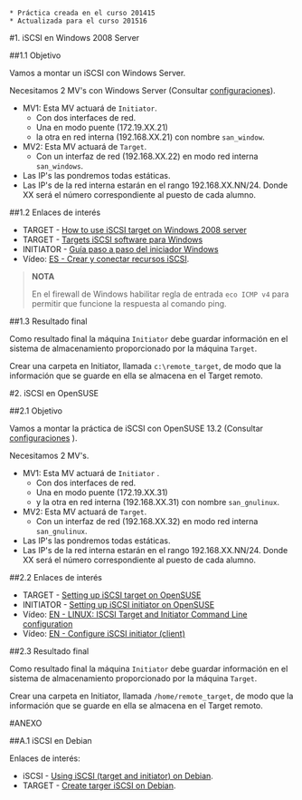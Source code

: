 ```
* Práctica creada en el curso 201415
* Actualizada para el curso 201516
```

#1. iSCSI en Windows 2008 Server

##1.1 Objetivo

Vamos a montar un iSCSI con Windows Server.

Necesitamos 2 MV's con Windows Server (Consultar [configuraciones](../../global/configuracion-aula109.md)).
* MV1: Esta MV actuará de `Initiator`. 
    * Con dos interfaces de red. 
    * Una en modo puente (172.19.XX.21)
    * la otra en red interna (192.168.XX.21) con nombre `san_window`.
* MV2: Esta MV actuará de `Target`.
    * Con un interfaz de red (192.168.XX.22) en modo red interna `san_windows`.
* Las IP's las pondremos todas estáticas.
* Las IP's de la red interna estarán en el rango 192.168.XX.NN/24. 
Donde XX será el número correspondiente al puesto de cada alumno.

##1.2 Enlaces de interés

* TARGET - [How to use iSCSI target on Windows 2008 server](https://www.synology.com/en-global/knowledgebase/DSM/tutorial/Virtualization/How_to_use_iSCSI_Targets_on_a_Windows_Server)
* TARGET - [Targets iSCSI software para Windows](https://blogs.technet.microsoft.com/davidcervigon/2007/08/29/targets-iscsi-gratuitos-para-windows) 
* INITIATOR - [Guía paso a paso del iniciador Windows](https://technet.microsoft.com/es-es/library/ee338476%28v=ws.10%29.aspx)
* Vídeo: [ES - Crear y conectar recursos iSCSI](https://youtu.be/_77UL2kZEEA).  

> **NOTA**
>
> En el firewall de Windows habilitar regla de entrada `eco ICMP v4` para 
permitir que funcione la respuesta al comando ping. 

##1.3 Resultado final

Como resultado final la máquina `Initiator` debe guardar información en el sistema de
almacenamiento proporcionado por la máquina `Target`.

Crear una carpeta en Initiator, llamada `c:\remote_target`, de modo que la información
que se guarde en ella se almacena en el Target remoto.

#2. iSCSI en OpenSUSE

##2.1 Objetivo

Vamos a montar la práctica de iSCSI con OpenSUSE 13.2 (Consultar [configuraciones](../../global/configuracion-aula109.md) ).

Necesitamos 2 MV's.
* MV1: Esta MV actuará de `Initiator` . 
    * Con dos interfaces de red. 
    * Una en modo puente (172.19.XX.31) 
    * y la otra en red interna (192.168.XX.31) con nombre `san_gnulinux`.
* MV2: Esta MV actuará de `Target`. 
    * Con un interfaz de red (192.168.XX.32) en modo red interna `san_gnulinux`. 
* Las IP's las pondremos todas estáticas.
* Las IP's de la red interna estarán en el rango 192.168.XX.NN/24. 
Donde XX será el número correspondiente al puesto de cada alumno.

##2.2 Enlaces de interés

* TARGET - [Setting up iSCSI target on OpenSUSE](https://www.suse.com/documentation/sles10/book_sle_reference/data/sec_inst_system_iscsi_target.html)
* INITIATOR - [Setting up iSCSI initiator on OpenSUSE](https://www.suse.com/documentation/sles11/stor_admin/data/sec_inst_system_iscsi_initiator.html) 
* Vídeo: [EN - LINUX: ISCSI Target and Initiator Command Line configuration](https://youtu.be/5yMSxqUs4ys) 
* Vídeo: [EN - Configure iSCSI initiator (client)](https://youtu.be/8UojNONhQDo) 

##2.3 Resultado final

Como resultado final la máquina `Initiator` debe guardar información en el sistema de
almacenamiento proporcionado por la máquina `Target`.

Crear una carpeta en Initiator, llamada `/home/remote_target`, de modo que la información
que se guarde en ella se almacena en el Target remoto.

#ANEXO

##A.1 iSCSI en Debian

Enlaces de interés:
* iSCSI - [Using iSCSI (target and initiator) on Debian](https://www.howtoforge.com/using-iscsi-on-debian-lenny-initiator-and-target).
* TARGET - [Create targer iSCSI on Debian](https://wiki.debian.org/SAN/iSCSI/iscsitarget). 
